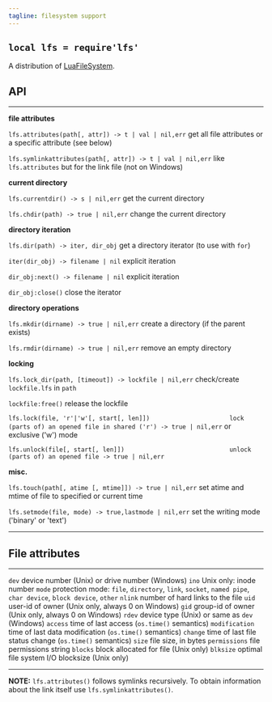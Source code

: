 ```yaml
---
tagline: filesystem support
---
```


## `local lfs = require'lfs'`

A distribution of [LuaFileSystem].

[LuaFileSystem]: http://keplerproject.github.io/luafilesystem/

## API

------------------------------------------------------------- -------------------------------------------------------------
__file attributes__

`lfs.attributes(path[, attr]) -> t | val | nil,err`           get all file attributes or a specific attribute (see below)

`lfs.symlinkattributes(path[, attr]) -> t | val | nil,err`    like `lfs.attributes` but for the link file (not on Windows)

__current directory__

`lfs.currentdir() -> s | nil,err`                             get the current directory

`lfs.chdir(path) -> true | nil,err`                           change the current directory

__directory iteration__

`lfs.dir(path) -> iter, dir_obj`                              get a directory iterator (to use with `for`)

`iter(dir_obj) -> filename | nil`                             explicit iteration

`dir_obj:next() -> filename | nil`                            explicit iteration

`dir_obj:close()`                                             close the iterator

__directory operations__

`lfs.mkdir(dirname) -> true | nil,err`                        create a directory (if the parent exists)

`lfs.rmdir(dirname) -> true | nil,err`                        remove an empty directory

__locking__

`lfs.lock_dir(path, [timeout]) -> lockfile | nil,err`         check/create `lockfile.lfs` in `path`

`lockfile:free()`                                             release the lockfile

`lfs.lock(file, 'r'|'w'[, start[, len]])                      lock (parts of) an opened file in shared ('r')
-> true | nil,err`                                            or exclusive ('w') mode

`lfs.unlock(file[, start[, len]])                             unlock (parts of) an opened file
-> true | nil,err`

__misc.__

`lfs.touch(path[, atime [, mtime]]) -> true | nil,err`        set atime and mtime of file to specified or current time

`lfs.setmode(file, mode) -> true,lastmode | nil,err`          set the writing mode ('binary' or 'text')

------------------------------------------------------------- -------------------------------------------------------------

## File attributes

--------------- -------------------------------------------------------------------
`dev`           device number (Unix) or drive number (Windows)
`ino`           Unix only: inode number
`mode`          protection mode: `file`, `directory`, `link`, `socket`,
                `named pipe`, `char device`, `block device`, `other`
`nlink`         number of hard links to the file
`uid`           user-id of owner (Unix only, always 0 on Windows)
`gid`           group-id of owner (Unix only, always 0 on Windows)
`rdev`          device type (Unix) or same as `dev` (Windows)
`access`        time of last access (`os.time()` semantics)
`modification`  time of last data modification (`os.time()` semantics)
`change`        time of last file status change (`os.time()` semantics)
`size`          file size, in bytes
`permissions`   file permissions string
`blocks`        block allocated for file (Unix only)
`blksize`       optimal file system I/O blocksize (Unix only)
--------------- -------------------------------------------------------------------

__NOTE:__ `lfs.attributes()` follows symlinks recursively. To obtain
information about the link itself use `lfs.symlinkattributes()`.
